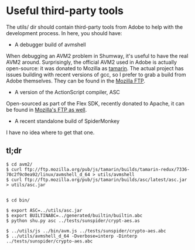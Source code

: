 Useful third-party tools
========================

The utils/ dir should contain third-party tools from Adobe to help
with the development process. In here, you should have:

 * A debugger build of avmshell

When debugging an AVM2 problem in Shumway, it's useful to have the real
AVM2 around. Surprisingly, the official AVM2 used in Adobe is actually
open-source: it was donated to Mozilla as [tamarin](http://hg.mozilla.org/tamarin-redux).
The actual project has issues building with recent versions of gcc, so
I prefer to grab a build from Adobe themselves. They can be found in the
[Mozilla FTP](ftp://ftp.mozilla.org/pub/js/tamarin/builds/tamarin-redux/7336-70c2f9c0ea92/).

 * A version of the ActionScript compiler, ASC

Open-sourced as part of the Flex SDK, recently donated to Apache, it can
be found in [Mozilla's FTP as well](ftp://ftp.mozilla.org/pub/js/tamarin/builds/asc/latest/).

 * A recent standalone build of SpiderMonkey

I have no idea where to get that one.

tl;dr
-----

    $ cd avm2/
    $ curl ftp://ftp.mozilla.org/pub/js/tamarin/builds/tamarin-redux/7336-70c2f9c0ea92/linux/avmshell_d_64 > utils/avmshell
    $ curl ftp://ftp.mozilla.org/pub/js/tamarin/builds/asc/latest/asc.jar > utils/asc.jar


    $ cd bin/

    $ export ASC=../utils/asc.jar
    $ export BUILTINABC=../generated/builtin/builtin.abc
    $ python shu.py asc ../tests/sunspider/crypt-aes.as

    $ ../utils/js ../bin/avm.js ../tests/sunspider/crypto-aes.abc
    $ ../utils/avmshell_d_64 -Dverbose=interp -Dinterp ../tests/sunspider/crypto-aes.abc
